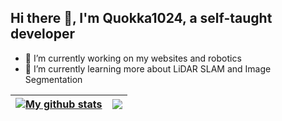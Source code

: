 ## Hi there 👋, I'm Quokka1024, a self-taught developer
- 🔭 I’m currently working on my websites and robotics
- 🌱 I’m currently learning more about LiDAR SLAM and Image Segmentation


| <a href="https://github.com/quokka1024"><img align="center" src="https://github-readme-stats-quokka1024s-projects.vercel.app/api?username=quokka1024&show_icons=true&include_all_commits=true&theme=transparent" alt="My github stats" /></a> | <a href="https://github.com/quokka1024"><img align="center" src="https://github-readme-stats-quokka1024s-projects.vercel.app/api/top-langs/?username=quokka1024&theme=transparent" /></a> |
| ------------- | ------------- |
<!--
**quokka1024/quokka1024** is a ✨ _special_ ✨ repository because its `README.md` (this file) appears on your GitHub profile.

Here are some ideas to get you started:

- 🔭 I’m currently working on ...
- 🌱 I’m currently learning ...
- 👯 I’m looking to collaborate on ...
- 🤔 I’m looking for help with ...
- 💬 Ask me about ...
- 📫 How to reach me: ...
- 😄 Pronouns: ...
- ⚡ Fun fact: ...
-->
